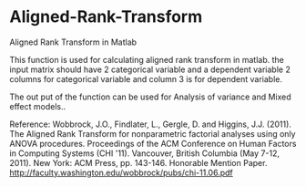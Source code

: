 # Aligned-Rank-Transform
Aligned Rank Transform in Matlab

This function is used for calculating aligned rank transform in matlab. the input matrix should have 2 categorical variable and a dependent variable 2 columns for categorical variable and column 3 is for dependent variable.

The out put of the function can be used for Analysis of variance and Mixed effect models..

Reference: Wobbrock, J.O., Findlater, L., Gergle, D. and Higgins, J.J. (2011). The Aligned Rank Transform for nonparametric factorial analyses using only ANOVA procedures. Proceedings of the ACM Conference on Human Factors in Computing Systems (CHI '11). Vancouver, British Columbia (May 7-12, 2011). New York: ACM Press, pp. 143-146. Honorable Mention Paper. http://faculty.washington.edu/wobbrock/pubs/chi-11.06.pdf
